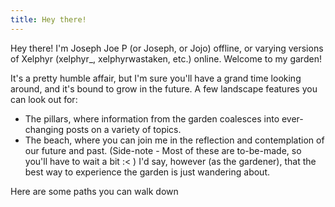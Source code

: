 ```yaml
---
title: Hey there!
---
```

Hey there! I'm Joseph Joe P (or Joseph, or Jojo) offline, or varying versions of Xelphyr (xelphyr_, xelphyrwastaken, etc.) online. Welcome to my garden! 

It's a pretty humble affair, but I'm sure you'll have a grand time looking around, and it's bound to grow in the future. A few landscape features you can look out for:
- The pillars, where information from the garden coalesces into ever-changing posts on a variety of topics.
- The beach, where you can join me in the reflection and contemplation of our future and past. 
(Side-note - Most of these are to-be-made, so you'll have to wait a bit :< )
I'd say, however (as the gardener), that the best way to experience the garden is just wandering about.

Here are some paths you can walk down
